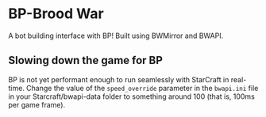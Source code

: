 # BP-Brood War

A bot building interface with BP! Built using BWMirror and BWAPI.

## Slowing down the game for BP
BP is not yet performant enough to run seamlessly with StarCraft in real-time. Change the value of the `speed_override` parameter in the `bwapi.ini` file in your Starcraft/bwapi-data folder to something around 100 (that is, 100ms per game frame).
